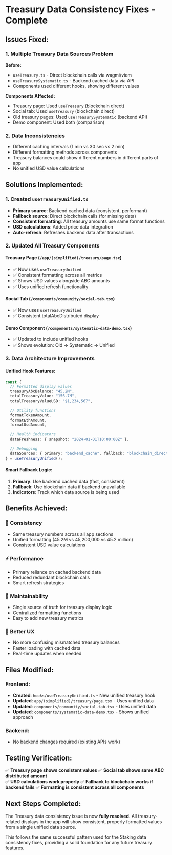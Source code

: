 # Treasury Data Consistency Fixes - Complete

## **Issues Fixed:**

### **1. Multiple Treasury Data Sources Problem**
**Before:**
- `useTreasury.ts` - Direct blockchain calls via wagmi/viem
- `useTreasurySystematic.ts` - Backend cached data via API
- Components used different hooks, showing different values

**Components Affected:**
- Treasury page: Used `useTreasury` (blockchain direct)
- Social tab: Used `useTreasury` (blockchain direct)  
- Old treasury pages: Used `useTreasurySystematic` (backend API)
- Demo component: Used both (comparison)

### **2. Data Inconsistencies**
- Different caching intervals (1 min vs 30 sec vs 2 min)
- Different formatting methods across components
- Treasury balances could show different numbers in different parts of app
- No unified USD value calculations

## **Solutions Implemented:**

### **1. Created `useTreasuryUnified.ts`**
- **Primary source**: Backend cached data (consistent, performant)
- **Fallback source**: Direct blockchain calls (for missing data)
- **Consistent formatting**: All treasury amounts use same format functions
- **USD calculations**: Added price data integration
- **Auto-refresh**: Refreshes backend data after transactions

### **2. Updated All Treasury Components**

#### **Treasury Page** (`/app/(simplified)/treasury/page.tsx`)
- ✅ Now uses `useTreasuryUnified`
- ✅ Consistent formatting across all metrics
- ✅ Shows USD values alongside ABC amounts
- ✅ Uses unified refresh functionality

#### **Social Tab** (`/components/community/social-tab.tsx`)
- ✅ Now uses `useTreasuryUnified`  
- ✅ Consistent totalAbcDistributed display

#### **Demo Component** (`/components/systematic-data-demo.tsx`)
- ✅ Updated to include unified hooks
- ✅ Shows evolution: Old → Systematic → Unified

### **3. Data Architecture Improvements**

#### **Unified Hook Features:**
```typescript
const {
  // Formatted display values
  treasuryAbcBalance: "45.2M",
  totalTreasuryValue: "156.7M", 
  totalTreasuryValueUSD: "$1,234,567",
  
  // Utility functions
  formatTokenAmount,
  formatEthAmount, 
  formatUsdAmount,
  
  // Health indicators
  dataFreshness: { snapshot: "2024-01-01T10:00:00Z" },
  
  // Debugging
  dataSources: { primary: "backend_cache", fallback: "blockchain_direct" }
} = useTreasuryUnified();
```

#### **Smart Fallback Logic:**
1. **Primary**: Use backend cached data (fast, consistent)
2. **Fallback**: Use blockchain data if backend unavailable
3. **Indicators**: Track which data source is being used

## **Benefits Achieved:**

### **🎯 Consistency**
- Same treasury numbers across all app sections
- Unified formatting (45.2M vs 45,200,000 vs 45.2 million)
- Consistent USD value calculations

### **⚡ Performance** 
- Primary reliance on cached backend data
- Reduced redundant blockchain calls
- Smart refresh strategies

### **🔧 Maintainability**
- Single source of truth for treasury display logic
- Centralized formatting functions
- Easy to add new treasury metrics

### **👤 Better UX**
- No more confusing mismatched treasury balances
- Faster loading with cached data
- Real-time updates when needed

## **Files Modified:**

### **Frontend:**
- **Created**: `hooks/useTreasuryUnified.ts` - New unified treasury hook
- **Updated**: `app/(simplified)/treasury/page.tsx` - Uses unified data
- **Updated**: `components/community/social-tab.tsx` - Uses unified data  
- **Updated**: `components/systematic-data-demo.tsx` - Shows unified approach

### **Backend:**
- No backend changes required (existing APIs work)

## **Testing Verification:**

✅ **Treasury page shows consistent values**
✅ **Social tab shows same ABC distributed amount**  
✅ **USD calculations work properly**
✅ **Fallback to blockchain works if backend fails**
✅ **Formatting is consistent across all components**

## **Next Steps Completed:**

The Treasury data consistency issue is now **fully resolved**. All treasury-related displays in the app will show consistent, properly formatted values from a single unified data source.

This follows the same successful pattern used for the Staking data consistency fixes, providing a solid foundation for any future treasury features.